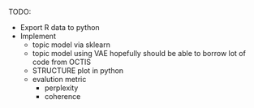 TODO:
- Export R data to python 
- Implement
    - topic model via sklearn 
    - topic model using VAE
        hopefully should be able to borrow lot of code from OCTIS
    - STRUCTURE plot in python 
    - evalution metric
        - perplexity
        - coherence 
